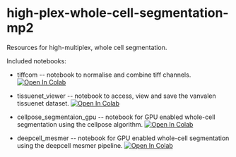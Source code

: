 # high-plex-whole-cell-segmentation-mp2
Resources for high-multiplex, whole cell segmentation.

Included notebooks:
* tiffcom -- notebook to normalise and combine tiff channels. [![Open In Colab](https://colab.research.google.com/assets/colab-badge.svg)](https://colab.research.google.com/github/JoeBlackSci/high-plex-whole-cell-segmentation-mp2/tiffcom.ipynb)

* tissuenet_viewer -- notebook to access, view and save the vanvalen tissuenet dataset. [![Open In Colab](https://colab.research.google.com/assets/colab-badge.svg)](https://colab.research.google.com/github/JoeBlackSci/high-plex-whole-cell-segmentation-mp2/tissuenet_viewer.ipynb)

* cellpose_segmentaion_gpu -- notebook for GPU enabled whole-cell segmentation using the cellpose algorithm. [![Open In Colab](https://colab.research.google.com/assets/colab-badge.svg)](https://colab.research.google.com/github/JoeBlackSci/high-plex-whole-cell-segmentation-mp2/cellpose_segmentaion_gpu.ipynb)

* deepcell_mesmer -- notebook for GPU enabled whole-cell segmentation using the deepcell mesmer pipeline. [![Open In Colab](https://colab.research.google.com/assets/colab-badge.svg)](https://colab.research.google.com/github/JoeBlackSci/high-plex-whole-cell-segmentation-mp2/deepcell_segmentaion_gpu.ipynb)
